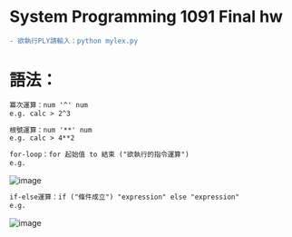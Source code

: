 # System Programming 1091 Final hw

```diff
- 欲執行PLY請輸入：python mylex.py
```

# 語法：

```diff
冪次運算：num '^' num 
e.g. calc > 2^3
``` 

```diff
根號運算：num '**' num
e.g. calc > 4**2
``` 

```diff
for-loop：for 起始值 to 結束 ("欲執行的指令運算")
e.g.
``` 
![image](https://raw.githubusercontent.com/huikaiwang/SP_2020/main/截圖%202020-12-19%20下午5.39.00.png)

```diff
if-else運算：if ("條件成立") "expression" else "expression"
e.g.
``` 
![image](https://raw.githubusercontent.com/huikaiwang/SP_2020/main/截圖%202020-12-19%20下午5.40.33.png)

